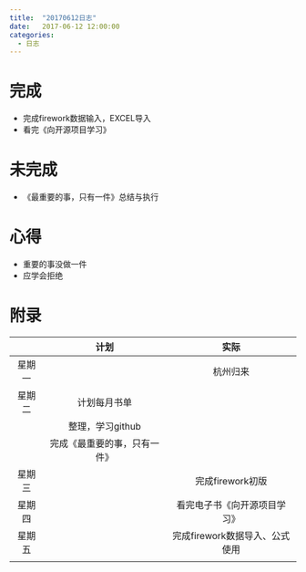 ```yaml
---
title:  "20170612日志"
date:   2017-06-12 12:00:00
categories: 
  - 日志
---
```


# 完成
* 完成firework数据输入，EXCEL导入
* 看完《向开源项目学习》

# 未完成
* 《最重要的事，只有一件》总结与执行

# 心得
* 重要的事没做一件
* 应学会拒绝

# 附录

|      |                   计划                   |                 实际                   |
|:----:|:----------------------------------------:|:-------------------------------------:|  
|星期一 | |杭州归来 |
|星期二 |计划每月书单 | |
|      |整理，学习github | |
|      |完成《最重要的事，只有一件》 | |
|星期三 | |完成firework初版 |
|星期四 | |看完电子书《向开源项目学习》 |
|星期五 | |完成firework数据导入、公式使用 |
|      | | |
